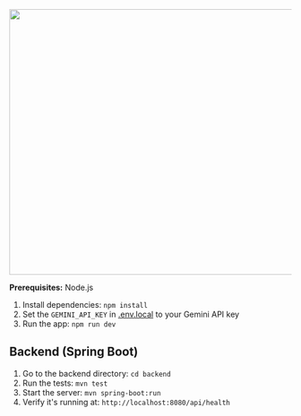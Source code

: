 <div align="center">
<img width="1200" height="475" alt="GHBanner" src="https://github.com/user-attachments/assets/0aa67016-6eaf-458a-adb2-6e31a0763ed6" />
</div>


**Prerequisites:**  Node.js


1. Install dependencies:
   `npm install`
2. Set the `GEMINI_API_KEY` in [.env.local](.env.local) to your Gemini API key
3. Run the app:
   `npm run dev`

## Backend (Spring Boot)

1. Go to the backend directory:
   `cd backend`
2. Run the tests:
   `mvn test`
3. Start the server:
   `mvn spring-boot:run`
4. Verify it's running at:
   `http://localhost:8080/api/health`
